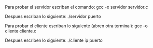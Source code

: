 Para probar el servidor escriban el comando: gcc -o servidor servidor.c

Despues escriban lo siguiente: ./servidor puerto

Para probar el cliente escriban lo siguiente (abren otra terminal): gcc -o cliente cliente.c

Despues escriben lo siguiente: ./cliente ip puerto
